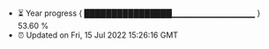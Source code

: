 - ⏳ Year progress { ████████████████▁▁▁▁▁▁▁▁▁▁▁▁▁▁ } 53.60 %
- ⏰ Updated on Fri, 15 Jul 2022 15:26:16 GMT

